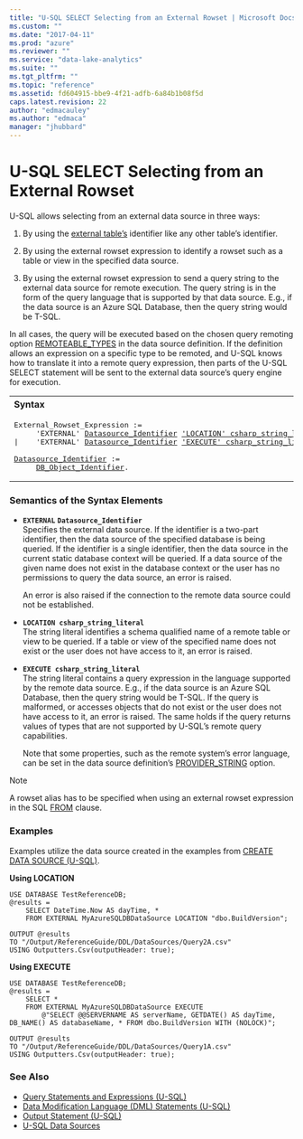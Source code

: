 ```yaml
---
title: "U-SQL SELECT Selecting from an External Rowset | Microsoft Docs"
ms.custom: ""
ms.date: "2017-04-11"
ms.prod: "azure"
ms.reviewer: ""
ms.service: "data-lake-analytics"
ms.suite: ""
ms.tgt_pltfrm: ""
ms.topic: "reference"
ms.assetid: fd604915-bbe9-4f21-adfb-6a84b1b08f5d
caps.latest.revision: 22
author: "edmacauley"
ms.author: "edmaca"
manager: "jhubbard"
---
```

# U-SQL SELECT Selecting from an External Rowset
U-SQL allows selecting from an external data source in three ways:  
  
1.  By using the [external table’s](u-sql-tables.md) identifier like any other table’s identifier.  
  
2.  By using the external rowset expression to identify a rowset such as a table or view in the specified data source.  
  
3.  By using the external rowset expression to send a query string to the external data source for remote execution. The query string is in the form of the query language that is supported by that data source. E.g., if the data source is an Azure SQL Database, then the query string would be T-SQL.  
  
In all cases, the query will be executed based on the chosen query remoting option [REMOTEABLE_TYPES](create-data-source-u-sql.md#rmv_typ) in the data source definition. If the definition allows an expression on a specific type to be remoted, and U-SQL knows how to translate it into a remote query expression, then parts of the U-SQL SELECT statement will be sent to the external data source’s query engine for execution.  
  
<table><th align="left">Syntax</th><tr><td><pre>
External_Rowset_Expression :=                                                                            
     'EXTERNAL' <a href="#dsi">Datasource_Identifier</a> <a href="#l_csl">'LOCATION' csharp_string_literal</a>   
|    'EXTERNAL' <a href="#dsi">Datasource_Identifier</a> <a href="#E_csl">'EXECUTE' csharp_string_literal</a>.<br />
<a href="#dsi">Datasource_Identifier</a> := 
     <a href="u-sql-identifiers.md">DB_Object_Identifier</a>.
</pre></td></tr></table>

### Semantics of the Syntax Elements    
-   **`EXTERNAL`** <a name="dsi"></a>**`Datasource_Identifier`**  
    Specifies the external data source. If the identifier is a two-part identifier, then the data source of the specified database is being queried. If the identifier is a single identifier, then the data source in the current static database context will be queried. If a data source of the given name does not exist in the database context or the user has no permissions to query the data source, an error is raised.  
    
    An error is also raised if the connection to the remote data source could not be established.  
  
-   <a name="l_csl"></a>**`LOCATION csharp_string_literal`**  
    The string literal identifies a schema qualified name of a remote table or view to be queried. If a table or view of the specified name does not exist or the user does not have access to it, an error is raised.  
  
-   <a name="E_csl"></a>**`EXECUTE csharp_string_literal`**  
    The string literal contains a query expression in the language supported by the remote data source. E.g., if the data source is an Azure SQL Database, then the query string would be T-SQL. If the query is malformed, or accesses objects that do not exist or the user does not have access to it, an error is raised. The same holds if the query returns values of types that are not supported by U-SQL’s remote query capabilities.  
    
    Note that some properties, such as the remote system’s error language, can be set in the data source definition’s [PROVIDER_STRING](create-data-source-u-sql.md#p_strng) option.

> [!NOTE]
>  A rowset alias has to be specified when using an external rowset expression in the SQL [FROM](from-clause-u-sql.md) clause.

### Examples
Examples utilize the data source created in the examples from [CREATE DATA SOURCE (U-SQL)](create-data-source-u-sql.md).

**Using LOCATION**   
```
USE DATABASE TestReferenceDB;
@results =
    SELECT DateTime.Now AS dayTime, *
    FROM EXTERNAL MyAzureSQLDBDataSource LOCATION "dbo.BuildVersion";

OUTPUT @results
TO "/Output/ReferenceGuide/DDL/DataSources/Query2A.csv"
USING Outputters.Csv(outputHeader: true);
```

**Using EXECUTE**   
```
USE DATABASE TestReferenceDB;
@results =
    SELECT *
    FROM EXTERNAL MyAzureSQLDBDataSource EXECUTE 
        @"SELECT @@SERVERNAME AS serverName, GETDATE() AS dayTime, DB_NAME() AS databaseName, * FROM dbo.BuildVersion WITH (NOLOCK)";

OUTPUT @results
TO "/Output/ReferenceGuide/DDL/DataSources/Query1A.csv"
USING Outputters.Csv(outputHeader: true);
```
  
### See Also 
* [Query Statements and Expressions (U-SQL)](query-statements-and-expressions-u-sql.md)  
* [Data Modification Language (DML) Statements (U-SQL)](data-modification-language-dml-statements-u-sql.md)    
* [Output Statement (U-SQL)](output-statement-u-sql.md)  
* [U-SQL Data Sources](u-sql-data-sources.md) 

